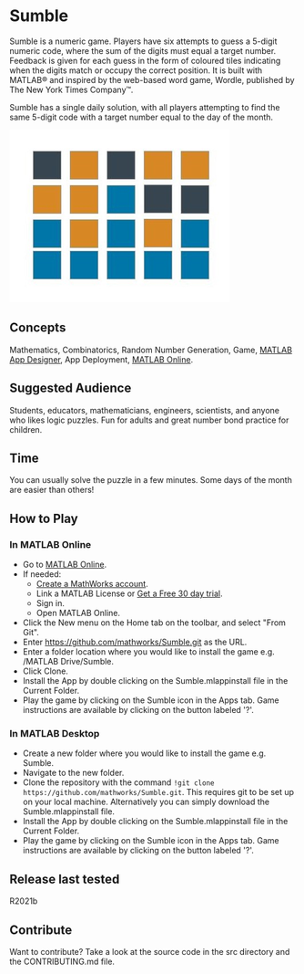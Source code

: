 # Sumble
Sumble is a numeric game. Players have six attempts to guess a 5-digit numeric code, where the sum of the digits must equal a target number. Feedback is given for each guess in the form of coloured tiles indicating when the digits match or occupy the correct position. It is built with MATLAB® and inspired by the web-based word game, Wordle, published by The New York Times Company™.

Sumble has a single daily solution, with all players attempting to find the same 5-digit code with a target number equal to the day of the month.

![Sumble, a numeric game](/src/SumbleIcon.jpg)
 
## Concepts
Mathematics, Combinatorics, Random Number Generation, Game, [MATLAB App Designer](https://www.mathworks.com/products/matlab/app-designer.html), App Deployment, [MATLAB Online](https://matlab.mathworks.com/). 

## Suggested Audience
Students, educators, mathematicians, engineers, scientists, and anyone who likes logic puzzles. Fun for adults and great number bond practice for children.

## Time
You can usually solve the puzzle in a few minutes. Some days of the month are easier than others! 

## How to Play

### In MATLAB Online 
* Go to [MATLAB Online](https://matlab.mathworks.com/). 
* If needed:
   * [Create a MathWorks account](https://www.mathworks.com/matlabcentral/answers/361072-how-do-i-create-a-mathworks-account).
   * Link a MATLAB License or [Get a Free 30 day trial](https://www.mathworks.com/campaigns/products/trials.html). 
   * Sign in.    
   * Open MATLAB Online.
* Click the New menu on the Home tab on the toolbar, and select "From Git". 
* Enter https://github.com/mathworks/Sumble.git as the URL. 
* Enter a folder location where you would like to install the game e.g. /MATLAB Drive/Sumble.
* Click Clone. 
* Install the App by double clicking on the Sumble.mlappinstall file in the Current Folder. 
* Play the game by clicking on the Sumble icon in the Apps tab. Game instructions are available by clicking on the button labeled '?'.

### In MATLAB Desktop
* Create a new folder where you would like to install the game e.g. Sumble. 
* Navigate to the new folder.
* Clone the repository with the command `!git clone https://github.com/mathworks/Sumble.git`. This requires git to be set up on your local machine. Alternatively you can simply download the Sumble.mlappinstall file. 
* Install the App by double clicking on the Sumble.mlappinstall file in the Current Folder. 
* Play the game by clicking on the Sumble icon in the Apps tab. Game instructions are available by clicking on the button labeled '?'.  

## Release last tested
R2021b 

## Contribute
Want to contribute? Take a look at the source code in the src directory and the CONTRIBUTING.md file. 

